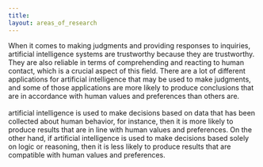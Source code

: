 ```yaml
---
title: 
layout: areas_of_research
---
```




<p class="pt-10 pb-10">When it comes to making judgments and providing 
responses to inquiries, artificial intelligence systems are 
trustworthy because they are trustworthy. They are also reliable 
in terms of comprehending and reacting to human contact, which 
is a crucial aspect of this field. There are a lot of different
    applications for artificial intelligence that may be used to make 
    judgments, and some of those applications are more likely to
    produce conclusions that are in accordance with human values 
    and preferences than others are. <br><br> artificial intelligence is
    used to make decisions based on data that has been collected 
    about human behavior, for instance, then it is more likely to 
    produce results that are in line with human values and preferences. 
    On the other hand, if artificial intelligence is used to make 
    decisions based solely on logic or reasoning, then it is less 
    likely to produce results that are compatible with human values 
    and preferences.</p>